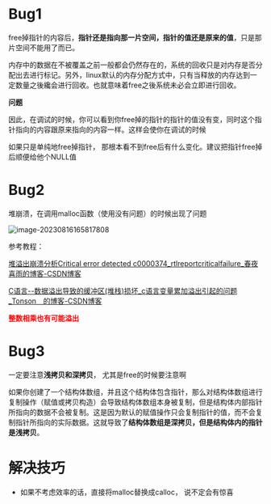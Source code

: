# Bug1

free掉指针的内容后，**指针还是指向那一片空间，指针的值还是原来的值**，只是那片空间不能用了而已。

内存中的数据在不被覆盖之前一般都会仍然存在的，系统的回收只是对内存是否分配出去进行标记。另外，linux默认的内存分配方式中，只有当释放的内存达到一定数量之後纔会进行回收。也就意味着free之後系统未必会立即进行回收。



**问题**

因此，在调试的时候，你可以看到你free掉的指针的指针的值没有变，同时这个指针指向的内容跟原来指向的内容一样。这样会使你在调试的时候

如果只是单纯地free掉指针， 那根本看不到free后有什么变化。建议把指针free掉后顺便给他个NULL值





# Bug2

堆崩溃，在调用malloc函数（使用没有问题）的时候出现了问题

![image-20230816165817808](images/image-20230816165817808.png)



参考教程：

[堆溢出崩溃分析Critical error detected c0000374_rtlreportcriticalfailure_春夜喜雨的博客-CSDN博客](https://blog.csdn.net/chunyexiyu/article/details/120233683)

[C语言--数据溢出导致的缓冲区(堆栈)损坏_c语言变量累加溢出引起的问题_Tonson＿的博客-CSDN博客](https://blog.csdn.net/weixin_44444450/article/details/109588868)



<font color="red">**整数相乘也有可能溢出**</font>













# Bug3

一定要注意**浅拷贝和深拷贝**，    尤其是free的时候要注意啊





如果你创建了一个结构体数组，并且这个结构体包含指针，那么对结构体数组进行复制操作（赋值或拷贝构造）会导致结构体数组本身被复制，但是结构体内部指针所指向的数据不会被复制。这是因为默认的赋值操作只会复制指针的值，而不会复制指针所指向的实际数据。这就导致了**结构体数组是深拷贝，但是结构体内的指针是浅拷贝**。





# 解决技巧

- 如果不考虑效率的话，直接将malloc替换成calloc， 说不定会有惊喜


